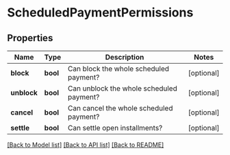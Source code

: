 # ScheduledPaymentPermissions

## Properties
Name | Type | Description | Notes
------------ | ------------- | ------------- | -------------
**block** | **bool** | Can block the whole scheduled payment? | [optional] 
**unblock** | **bool** | Can unblock the whole scheduled payment? | [optional] 
**cancel** | **bool** | Can cancel the whole scheduled payment? | [optional] 
**settle** | **bool** | Can settle open installments? | [optional] 

[[Back to Model list]](../../README.md#documentation-for-models) [[Back to API list]](../../README.md#documentation-for-api-endpoints) [[Back to README]](../../README.md)

